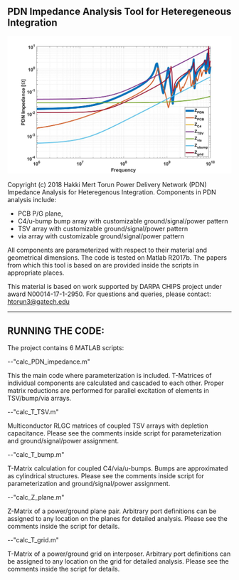 PDN Impedance Analysis Tool for Heteregeneous Integration 
--------------------------------------------------------------------------------------------------------------------

![alt text](example_output_PDN_impedance.jpg "Example output of PDN Impedance Analysis Tool")


Copyright (c) 2018 Hakki Mert Torun
Power Delivery Network (PDN) Impedance Analysis for Heteregenous Integration. 
Components in PDN analysis include:
 - PCB P/G plane,
 - C4/u-bump bump array with customizable ground/signal/power pattern
 - TSV array with customizable ground/signal/power pattern
 - via array with customizable ground/signal/power pattern
 
All components are parameterized with respect to their material and geometrical dimensions. 
The code is tested on Matlab R2017b.
The papers from which this tool is based on are provided inside the scripts in appropriate places.

This material is based on work supported by DARPA CHIPS project under award N00014-17-1-2950.
For questions and queries, please contact: htorun3@gatech.edu

--------------------------------------------------------------------------------------------------------------------

RUNNING THE CODE:
--------------------------------------------------------------------------------------------------------------------
The project contains 6 MATLAB scripts:

--"calc_PDN_impedance.m"

This the main code where parameterization is included.
T-Matrices of individual components are calculated and cascaded to each other.
Proper matrix reductions are performed for parallel excitation of elements in TSV/bump/via arrays.

--"calc_T_TSV.m"

Multiconductor RLGC matrices of coupled TSV arrays with depletion capacitance.
Please see the comments inside script for parameterization and ground/signal/power assignment.

--"calc_T_bump.m"

T-Matrix calculation for coupled C4/via/u-bumps. Bumps are approximated as cylindrical structures.
Please see the comments inside script for parameterization and ground/signal/power assignment.

--"calc_Z_plane.m"

Z-Matrix of a power/ground plane pair. Arbitrary port definitions can be assigned to any location
on the planes for detailed analysis. Please see the comments inside the script for details.

--"calc_T_grid.m"

T-Matrix of a power/ground grid on interposer. Arbitrary port definitions can be assigned to any location
on the grid for detailed analysis. Please see the comments inside the script for details.

